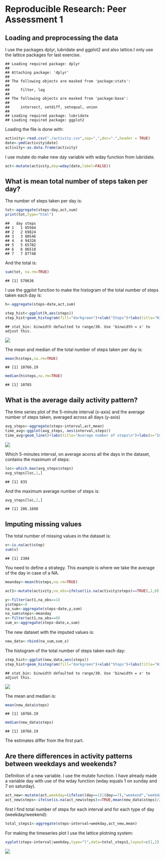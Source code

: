 # Reproducible Research: Peer Assessment 1


## Loading and preprocessing the data

I use the packages dplyr, lubridate and ggplot2 and also lattice.I only use the lattice packages for last exercise.


```
## Loading required package: dplyr
## 
## Attaching package: 'dplyr'
## 
## The following objects are masked from 'package:stats':
## 
##     filter, lag
## 
## The following objects are masked from 'package:base':
## 
##     intersect, setdiff, setequal, union
## 
## Loading required package: lubridate
## Loading required package: ggplot2
```
Loading the file is done with:


```r
activity<-read.csv("./activity.csv",sep=",",dec=".",header = TRUE)
date<-ymd(activity$date)
activity<-as.data.frame(activity)
```

I use mutate do make new day variable with wday function from lubridate.

```r
act<-mutate(activity,day=wday(date,label=FALSE))
```
## What is mean total number of steps taken per day?

The number of steps taken per day is: 

```r
tot<-aggregate(steps~day,act,sum)
print(tot,type="html")
```

```
##   day steps
## 1   1 85944
## 2   2 69824
## 3   3 80546
## 4   4 94326
## 5   5 65702
## 6   6 86518
## 7   7 87748
```
And the total is: 

```r
sum(tot, na.rm=TRUE)
```

```
## [1] 570636
```

I use the ggplot function to make the histogram of the total number of steps taken each day is: 

```r
h<-aggregate(steps~date,act,sum)

step_hist<-ggplot(h,aes(steps))
step_hist+geom_histogram(fill="darkgreen")+xlab("Steps")+labs(title="Histogram of total number of steps\n")
```

```
## stat_bin: binwidth defaulted to range/30. Use 'binwidth = x' to adjust this.
```

![](PA1_template_files/figure-html/unnamed-chunk-6-1.png) 

The mean and median of the total number of steps taken per day is:


```r
mean(h$steps,na.rm=TRUE)
```

```
## [1] 10766.19
```

```r
median(h$steps,na.rm=TRUE)
```

```
## [1] 10765
```


## What is the average daily activity pattern?



The time series plot of the 5-minute interval (x-axis) and the average number of steps taken, averaged across all days (y-axis)

```r
avg_steps<-aggregate(steps~interval,act,mean)
time_avg<-ggplot(avg_steps, aes(interval,steps))
time_avg+geom_line()+labs(title="Average number of steps\n")+labs(x="Interval")+labs(y="Average Steps")
```

![](PA1_template_files/figure-html/unnamed-chunk-8-1.png) 

Which 5-minutes interval, on average acorss all the days in the dataset, 
contains the maximum of steps:

```r
loc<-which.max(avg_steps$steps)
avg_steps[loc,1,]
```

```
## [1] 835
```
And the maximum average number of steps is: 

```r
avg_steps[loc,2,]
```

```
## [1] 206.1698
```



## Imputing missing values

The total number of missing values in the dataset is:


```r
v<-is.na(act$step)
sum(v)
```

```
## [1] 2304
```
You need to define a strategy. This example is where we take the average of the day in case of a NA. 

```r
meanday<-mean(h$steps,na.rm=TRUE)

act1<-mutate(activity,na_obs=ifelse((is.na(activity$steps)==TRUE),1,0))

y<-filter(act1,na_obs==1)
y$steps<-0
na_sum<-aggregate(steps~date,y,sum)
na_sum$steps<-meanday
x<-filter(act1,na_obs==0)
sum_x<-aggregate(steps~date,x,sum)
```

The new dataset with the imputed values is: 

```r
new_data<-rbind(na_sum,sum_x)
```

The histogram of the total number of steps taken each day: 

```r
step_hist<-ggplot(new_data,aes(steps))
step_hist+geom_histogram(fill="darkgreen")+xlab("Steps")+labs(title="Histogram of total number of steps\n")
```

```
## stat_bin: binwidth defaulted to range/30. Use 'binwidth = x' to adjust this.
```

![](PA1_template_files/figure-html/unnamed-chunk-14-1.png) 

The mean and median is: 


```r
mean(new_data$steps)
```

```
## [1] 10766.19
```

```r
median(new_data$steps)
```

```
## [1] 10766.19
```

The estimates differ from the first part. 


## Are there differences in activity patterns between weekdays and weekends?

Definition of a new variable. I use the mutate function. I have already made a variable day with use of the wday function (wday equals 1 on sunday and 7 on saturday).


```r
act_new<-mutate(act,weekday=(ifelse((day==1)|(day==7),"weekend","weekday")))
act_new$steps<-ifelse(is.na(act_new$steps)==TRUE,mean(new_data$steps)/288,act_new$steps)
```
first I find total number of steps for each interval and for each type of day (weekday/weekend):

```r
total_steps1<-aggregate(steps~interval+weekday,act_new,mean)
```
For making the timeseries plot I use the lattice plotning system:



```r
xyplot(steps~interval|weekday,type="l",data=total_steps1,layout=c(1,2),xlab="Interval", ylab="Number of steps")
```

![](PA1_template_files/figure-html/unnamed-chunk-18-1.png) 
